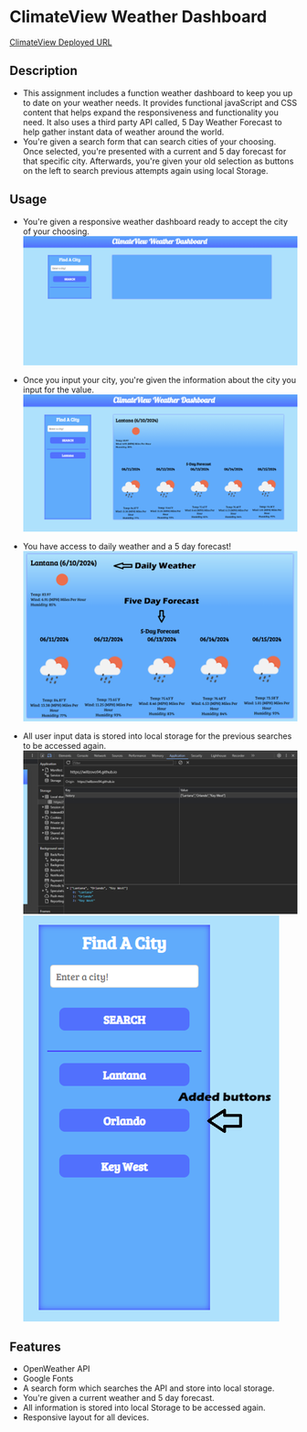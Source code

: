 # ClimateView Weather Dashboard

[ClimateView Deployed URL](https://willzovo94.github.io/ClimateView-Weather-Dashboard/)



## Description 
- This assignment includes a function weather dashboard to keep you up to date on your weather needs. It provides functional javaScript and CSS content that helps expand the responsiveness and functionality you need. It also uses a third party API called, 5 Day Weather Forecast to help gather instant data of weather around the world.
- You're given a search form that can search cities of your choosing. Once selected, you're presented with a current and 5 day forecast for that specific city. Afterwards, you're given your old selection as buttons on the left to search previous attempts again using local Storage.

## Usage
- You're given a responsive weather dashboard ready to accept the city of your choosing.
![Main Page](/assets/images/climateView-1.png)

- Once you input your city, you're given the information about the city you input for the value.
![Search results](/assets/images/climateView-2.png)

- You have access to daily weather and a 5 day forecast!
![The type of information](/assets/images/climateView-3.png)

- All user input data is stored into local storage for the previous searches to be accessed again.
![Local Storage](/assets/images/climateView-4.png)
![Previous Searches](/assets/images/climateView-5.png)


## Features
- OpenWeather API
- Google Fonts
- A search form which searches the API and store into local storage.
- You're given a current weather and 5 day forecast.
- All information is stored into local Storage to be accessed again.
- Responsive layout for all devices. 
